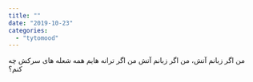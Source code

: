 ```yaml
---
title: ""
date: "2019-10-23"
categories: 
  - "tytomood"
---
```


من اگر زبانم آتش، من اگر زبانم آتش من اگر ترانه هایم همه شعله های سرکش چه کنم؟
